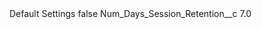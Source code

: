 <?xml version="1.0" encoding="UTF-8"?>
<CustomMetadata xmlns="http://soap.sforce.com/2006/04/metadata" xmlns:xsi="http://www.w3.org/2001/XMLSchema-instance" xmlns:xsd="http://www.w3.org/2001/XMLSchema">
    <label>Default Settings</label>
    <protected>false</protected>
    <values>
        <field>Num_Days_Session_Retention__c</field>
        <value xsi:type="xsd:double">7.0</value>
    </values>
</CustomMetadata>
